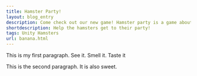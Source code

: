 ```yaml
---
title: Hamster Party!
layout: blog_entry
description: Come check out our new game! Hamster party is a game about helping the hamsters get back to the party, bringing fun party surprises with them!
shortdescription: Help the hamsters get to their party!
tags: Unity Hamsters
url: banana.html
---
```


This is my first paragraph. See it. Smell it. Taste it

This is the second paragraph. It is also sweet.
